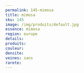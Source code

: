 ```yaml
---
permalink: 145-mimosa
title: mimosa
sku: 145
image: /img/produits/default.jpg
essence: mimosa
region: europe
details: 
produits:
couleur: 
densite: 
veines: sans
rarete: 
---
```

